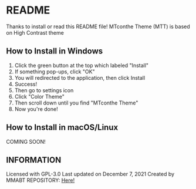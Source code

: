 # README
Thanks to install or read this README file!
MTconthe Theme (MTT) is based on High Contrast theme

## How to Install in Windows
1. Click the green button at the top which labeled "Install"
2. If something pop-ups, click "OK"
3. You will redirected to the application, then click Install
4. Success!
5. Then go to settings icon
6. Click "Color Theme"
7. Then scroll down until you find "MTconthe Theme"
8. Now you're done!


## How to Install in macOS/Linux
COMING SOON!



## INFORMATION
Licensed with GPL-3.0
Last updated on December 7, 2021
Created by MMABT
REPOSITORY: [Here!](https://github.com/MMABT-devs/mtconthe-theme)